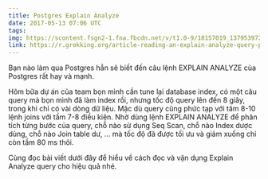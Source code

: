 ```yaml
---
title: Postgres Explain Analyze
date: 2017-05-13 07:06 UTC
tags:
img: https://scontent.fsgn2-1.fna.fbcdn.net/v/t1.0-9/18157019_1379539722113992_4294431155484081847_n.png?oh=2802ca89590a9da5f5ac9c08f835e905&oe=59780316
link: https://r.grokking.org/article-reading-an-explain-analyze-query-plan
---
```



Bạn nào làm qua Postgres hẳn sẽ biết đến câu lệnh EXPLAIN ANALYZE của Postgres rất hay và mạnh.

Hôm bữa dự án của team bọn mình cần tune lại database index, có một câu query mà bọn mình đã làm index rồi, 
nhưng tốc độ query lên đến 8 giây, trong khi chỉ có vài dòng dữ liệu. Mặc dù query cũng phức tạp với tâm 8-10 lệnh 
joins với tầm 7-8 điều kiện. Nhờ dùng lệnh EXPLAIN ANALYZE để phân tích từng bước của query, chỗ nào sử dụng Seq Scan, 
chỗ nào Index dược dùng, chỗ nào Join table dư, ... mà tốc độ đã được tối ưu và giảm xuống chỉ còn tầm 80 ms thôi.

Cùng đọc bài viết dưới đây để hiểu về cách đọc và vận dụng Explain Analyze query cho hiệu quả nhé.